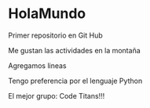 # HolaMundo

Primer repositorio en Git Hub

Me gustan las actividades en la montaña

Agregamos lineas

Tengo preferencia por el lenguaje Python

El mejor grupo: Code Titans!!!
